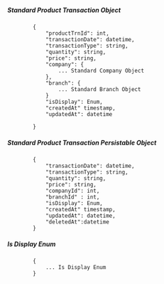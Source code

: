 ##### Standard Product Transaction Object

            {
                "productTrnId": int,
                "transactionDate": datetime,
                "transactionType": string,
                "quantity": string,
                "price": string,
				"company": {
					... Standard Company Object
				},
				"branch": {
					... Standard Branch Object
				}
				"isDisplay": Enum,
				"createdAt" timestamp,
				"updatedAt": datetime
                
            }
            
            
##### Standard Product Transaction Persistable Object

 			{
            	"transactionDate": datetime,
                "transactionType": string,
                "quantity": string,
                "price": string,
				"companyId": int,
				"branchId" : int,
				"isDisplay": Enum,
				"createdAt" timestamp,
				"updatedAt": datetime,
				"deletedAt":datetime
            }
#####  Is Display Enum
			{
				... Is Display Enum
			}
